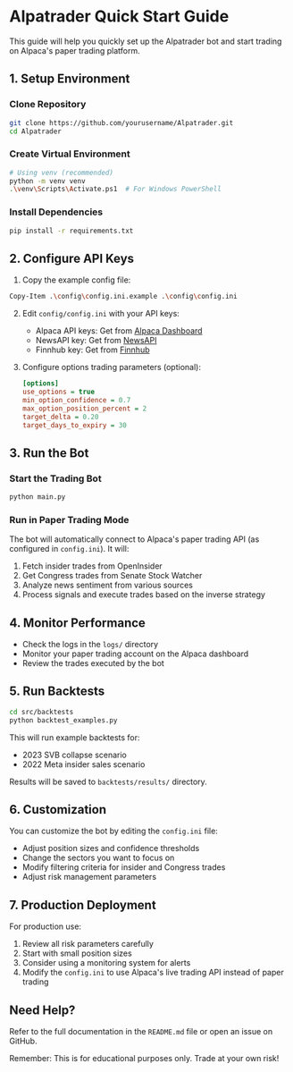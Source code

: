 # Alpatrader Quick Start Guide

This guide will help you quickly set up the Alpatrader bot and start trading on Alpaca's paper trading platform.

## 1. Setup Environment

### Clone Repository
```bash
git clone https://github.com/yourusername/Alpatrader.git
cd Alpatrader
```

### Create Virtual Environment
```bash
# Using venv (recommended)
python -m venv venv
.\venv\Scripts\Activate.ps1  # For Windows PowerShell
```

### Install Dependencies
```bash
pip install -r requirements.txt
```

## 2. Configure API Keys

1. Copy the example config file:
```bash
Copy-Item .\config\config.ini.example .\config\config.ini
```

2. Edit `config/config.ini` with your API keys:
   - Alpaca API keys: Get from [Alpaca Dashboard](https://app.alpaca.markets/paper/dashboard/overview)
   - NewsAPI key: Get from [NewsAPI](https://newsapi.org/register)
   - Finnhub key: Get from [Finnhub](https://finnhub.io/register)

3. Configure options trading parameters (optional):
   ```ini
   [options]
   use_options = true
   min_option_confidence = 0.7
   max_option_position_percent = 2
   target_delta = 0.20
   target_days_to_expiry = 30
   ```

## 3. Run the Bot

### Start the Trading Bot
```bash
python main.py
```

### Run in Paper Trading Mode
The bot will automatically connect to Alpaca's paper trading API (as configured in `config.ini`). It will:

1. Fetch insider trades from OpenInsider
2. Get Congress trades from Senate Stock Watcher
3. Analyze news sentiment from various sources
4. Process signals and execute trades based on the inverse strategy

## 4. Monitor Performance

- Check the logs in the `logs/` directory
- Monitor your paper trading account on the Alpaca dashboard
- Review the trades executed by the bot

## 5. Run Backtests

```bash
cd src/backtests
python backtest_examples.py
```

This will run example backtests for:
- 2023 SVB collapse scenario
- 2022 Meta insider sales scenario

Results will be saved to `backtests/results/` directory.

## 6. Customization

You can customize the bot by editing the `config.ini` file:

- Adjust position sizes and confidence thresholds
- Change the sectors you want to focus on
- Modify filtering criteria for insider and Congress trades
- Adjust risk management parameters

## 7. Production Deployment

For production use:
1. Review all risk parameters carefully
2. Start with small position sizes
3. Consider using a monitoring system for alerts
4. Modify the `config.ini` to use Alpaca's live trading API instead of paper trading

## Need Help?

Refer to the full documentation in the `README.md` file or open an issue on GitHub.

Remember: This is for educational purposes only. Trade at your own risk!
